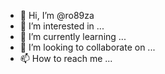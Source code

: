 - 👋 Hi, I’m @ro89za
- 👀 I’m interested in ...
- 🌱 I’m currently learning ...
- 💞️ I’m looking to collaborate on ...
- 📫 How to reach me ...

<!---
ro89za/ro89za is a ✨ special ✨ repository because its `README.md` (this file) appears on your GitHub profile.
You can click the Preview link to take a look at your changes.
--->
